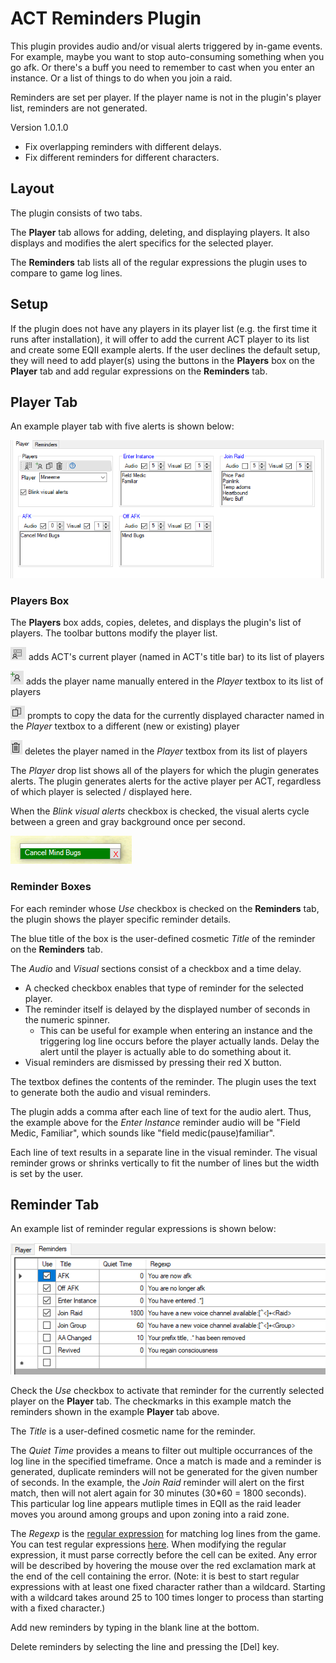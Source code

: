 # ACT Reminders Plugin
This plugin provides audio and/or visual alerts triggered by in-game events. For example, maybe you want to stop auto-consuming something when you go afk. Or there's a buff you need to remember to cast when you enter an instance. Or a list of things to do when you join a raid.

Reminders are set per player. If the player name is not in the plugin's player list, reminders are not generated.

Version 1.0.1.0
* Fix overlapping reminders with different delays.
* Fix different reminders for different characters.

## Layout
The plugin consists of two tabs. 

The __Player__ tab allows for adding, deleting, and displaying players. It also displays and modifies the alert specifics for the selected player.

The __Reminders__ tab lists all of the regular expressions the plugin uses to compare to game log lines.

## Setup
If the plugin does not have any players in its player list (e.g. the first time it runs after installation), it will offer to add the current ACT player to its list and create some EQII example alerts. If the user declines the default setup, they will need to add player(s) using the buttons in the __Players__ box on the __Player__ tab and add regular expressions on the __Reminders__ tab.

## Player Tab
An example player tab with five alerts is shown below:

![player](images/player-tab.png)

### Players Box
The __Players__ box adds, copies, deletes, and displays the plugin's list of players. The toolbar buttons modify the player list.

![act](images/copy-act-button.png) adds ACT's current player (named in ACT's title bar) to its list of players

![add](images/add-player-button.png) adds the player name manually entered in the _Player_ textbox to its list of players

![copy](images/copy-player-button.png) prompts to copy the data for the currently displayed character named in the _Player_ textbox to a different (new or existing) player

![delete](images/delete-player-button.png) deletes the player named in the _Player_ textbox from its list of players

The _Player_ drop list shows all of the players for which the plugin generates alerts. The plugin generates alerts for the active player per ACT, regardless of which player is selected / displayed here.

When the _Blink visual alerts_ checkbox is checked, the visual alerts cycle between a green and gray background once per second.

![blink](images/blink.gif)

### Reminder Boxes
For each reminder whose _Use_ checkbox is checked on the __Reminders__ tab, the plugin shows the player specific reminder details.

The blue title of the box is the user-defined cosmetic _Title_ of the reminder on the __Reminders__ tab.

The _Audio_ and _Visual_ sections consist of a checkbox and a time delay. 
* A checked checkbox enables that type of reminder for the selected player.
* The reminder itself is delayed by the displayed number of seconds in the numeric spinner. 
    * This can be useful for example when entering an instance and the triggering log line occurs before the player actually lands. Delay the alert until the player is actually able to do something about it.
* Visual reminders are dismissed by pressing their red X button.

The textbox defines the contents of the reminder. The plugin uses the text to generate both the audio and visual reminders. 

The plugin adds a comma after each line of text for the audio alert. Thus, the example above for the _Enter Instance_ reminder audio will be "Field Medic, Familiar", which sounds like "field medic(pause)familiar".

Each line of text results in a separate line in the visual reminder. The visual reminder grows or shrinks vertically to fit the number of lines but the width is set by the user.

## Reminder Tab
An example list of reminder regular expressions is shown below:

![reminders](images/reminder-tab.png)

Check the _Use_ checkbox to activate that reminder for the currently selected player on the __Player__ tab. The checkmarks in this example match the reminders shown in the example __Player__ tab above.

The _Title_ is a user-defined cosmetic name for the reminder.

The _Quiet Time_ provides a means to filter out multiple occurrances of the log line in the specified timeframe. Once a match is made and a reminder is generated, duplicate reminders will not be generated for the given number of seconds. In the example, the _Join Raid_ reminder will alert on the first match, then will not alert again for 30 minutes (30*60 = 1800 seconds). This particular log line appears mutliple times in EQII as the raid leader moves you around among groups and upon zoning into a raid zone.

The _Regexp_ is the [regular expression](https://www.regular-expressions.info/) for matching log lines from the game. You can test regular expressions [here](https://regex101.com/). When modifying the regular expression, it must parse correctly before the cell can be exited. Any error will be described by hovering the mouse over the red exclamation mark at the end of the cell containing the error. (Note: it is best to start regular expressions with at least one fixed character rather than a wildcard. Starting with a wildcard takes around 25 to 100 times longer to process than starting with a fixed character.)

Add new reminders by typing in the blank line at the bottom.

Delete reminders by selecting the line and pressing the [Del] key.
